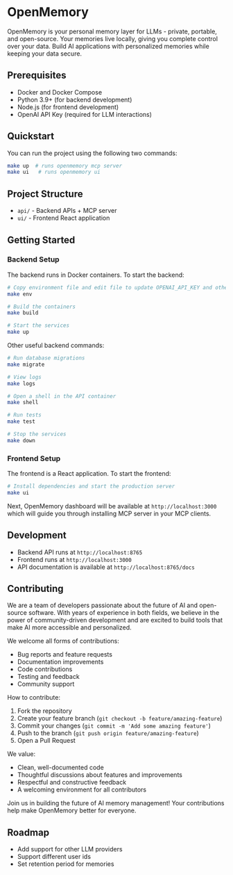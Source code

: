 # OpenMemory

OpenMemory is your personal memory layer for LLMs - private, portable, and open-source. Your memories live locally, giving you complete control over your data. Build AI applications with personalized memories while keeping your data secure.

## Prerequisites

- Docker and Docker Compose
- Python 3.9+ (for backend development)
- Node.js (for frontend development)
- OpenAI API Key (required for LLM interactions)

## Quickstart

You can run the project using the following two commands:
```bash
make up  # runs openmemory mcp server
make ui   # runs openmemory ui
```

## Project Structure

- `api/` - Backend APIs + MCP server
- `ui/` - Frontend React application

## Getting Started

### Backend Setup

The backend runs in Docker containers. To start the backend:

```bash
# Copy environment file and edit file to update OPENAI_API_KEY and other secrets
make env

# Build the containers
make build

# Start the services
make up
```

Other useful backend commands:
```bash
# Run database migrations
make migrate

# View logs
make logs

# Open a shell in the API container
make shell

# Run tests
make test

# Stop the services
make down
```

### Frontend Setup

The frontend is a React application. To start the frontend:

```bash
# Install dependencies and start the production server
make ui
```

Next, OpenMemory dashboard will be available at `http://localhost:3000` which will guide you through installing MCP server in your MCP clients.

## Development

- Backend API runs at `http://localhost:8765`
- Frontend runs at `http://localhost:3000`
- API documentation is available at `http://localhost:8765/docs`

## Contributing

We are a team of developers passionate about the future of AI and open-source software. With years of experience in both fields, we believe in the power of community-driven development and are excited to build tools that make AI more accessible and personalized.

We welcome all forms of contributions:
- Bug reports and feature requests
- Documentation improvements
- Code contributions
- Testing and feedback
- Community support

How to contribute:

1. Fork the repository
2. Create your feature branch (`git checkout -b feature/amazing-feature`)
3. Commit your changes (`git commit -m 'Add some amazing feature'`)
4. Push to the branch (`git push origin feature/amazing-feature`)
5. Open a Pull Request

We value:
- Clean, well-documented code
- Thoughtful discussions about features and improvements
- Respectful and constructive feedback
- A welcoming environment for all contributors

Join us in building the future of AI memory management! Your contributions help make OpenMemory better for everyone.

## Roadmap
- Add support for other LLM providers
- Support different user ids
- Set retention period for memories

